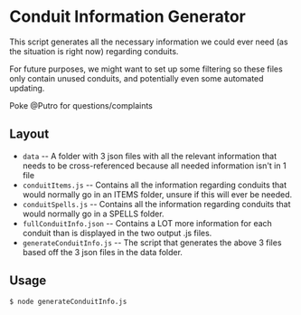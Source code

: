# Conduit Information Generator

This script generates all the necessary information we could ever need (as the situation is right now) regarding conduits. 

For future purposes, we might want to set up some filtering so these files only contain unused conduits, and potentially even some automated updating.

Poke @Putro for questions/complaints

## Layout
- `data` -- A folder with 3 json files with all the relevant information that needs to be cross-referenced because all needed information isn't in 1 file
- `conduitItems.js` -- Contains all the information regarding conduits that would normally go in an ITEMS folder, unsure if this will ever be needed.
- `conduitSpells.js` -- Contains all the information regarding conduits that would normally go in a SPELLS folder.
- `fullConduitInfo.json` -- Contains a LOT more information for each conduit than is displayed in the two output .js files.
- `generateConduitInfo.js` -- The script that generates the above 3 files based off the 3 json files in the data folder.

## Usage
```shell script
$ node generateConduitInfo.js
```
